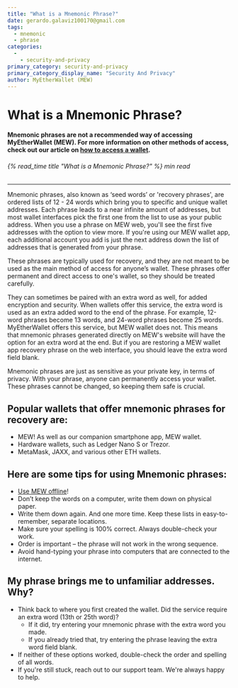 ```yaml
---
title: "What is a Mnemonic Phrase?"
date: gerardo.galaviz100170@gmail.com
tags:
  - mnemonic
  - phrase
categories:
  - 
    - security-and-privacy
primary_category: security-and-privacy
primary_category_display_name: "Security And Privacy"
author: MyEtherWallet (MEW)
---
```


# **What is a Mnemonic Phrase?**

#### **Mnemonic phrases are not a recommended way of accessing MyEtherWallet (MEW).  For more information on other methods of access, check out our article on [how to access a wallet](/@@@@@@/getting-started/how-to-access-your-wallet/).**

###### {% read_time title "What is a Mnemonic Phrase?" %} min read

* * *

Mnemonic phrases, also known as ‘seed words’ or 'recovery phrases', are ordered lists of 12 - 24 words which bring you to specific and unique wallet addresses. Each phrase leads to a near infinite amount of addresses, but most wallet interfaces pick the first one from the list to use as your public address. When you use a phrase on MEW web, you'll see the first five addresses with the option to view more. If you're using our MEW wallet app, each additional account you add is just the next address down the list of addresses that is generated from your phrase.

These phrases are typically used for recovery, and they are not meant to be used as the main method of access for anyone’s wallet. These phrases offer permanent and direct access to one's wallet, so they should be treated carefully.

They can sometimes be paired with an extra word as well, for added encryption and security. When wallets offer this service, the extra word is used as an extra added word to the end of the phrase. For example, 12-word phrases become 13 words, and 24-word phrases become 25 words. MyEtherWallet offers this service, but MEW wallet does not. This means that mnemonic phrases generated directly on MEW's website will have the option for an extra word at the end. But if you are restoring a MEW wallet app recovery phrase on the web interface, you should leave the extra word field blank.

Mnemonic phrases are just as sensitive as your private key, in terms of privacy. With your phrase, anyone can permanently access your wallet. These phrases cannot be changed, so keeping them safe is crucial.

## **Popular wallets that offer mnemonic phrases for recovery are:**

-   MEW! As well as our companion smartphone app, MEW wallet.
-   Hardware wallets, such as Ledger Nano S or Trezor.
-   MetaMask, JAXX, and various other ETH wallets.

## **Here are some tips for using Mnemonic phrases:**

-   [Use MEW offline](/@@@@@@/offline/using-mew-offline/)!
-   Don’t keep the words on a computer, write them down on physical paper.
-   Write them down again. And one more time. Keep these lists in easy-to-remember, separate locations.
-   Make sure your spelling is 100% correct. Always double-check your work.
-   Order is important – the phrase will not work in the wrong sequence.
-   Avoid hand-typing your phrase into computers that are connected to the internet.

## **My phrase brings me to unfamiliar addresses. Why?**

-   Think back to where you first created the wallet. Did the service require an extra word (13th or 25th word)?
    -   If it did, try entering your mnemonic phrase with the extra word you made.
    -   If you already tried that, try entering the phrase leaving the extra word field blank.
-   If neither of these options worked, double-check the order and spelling of all words.
-   If you're still stuck, reach out to our support team. We're always happy to help.
